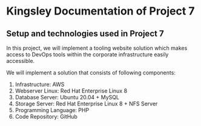 # Kingsley Documentation of Project 7

## Setup and technologies used in Project 7

In this project, we will implement a tooling website solution which makes access to DevOps tools within the corporate infrastructure easily accessible.

We will implement a solution that consists of following components:

1. Infrastructure: AWS
2. Webserver Linux: Red Hat Enterprise Linux 8
3. Database Server: Ubuntu 20.04 + MySQL
4. Storage Server: Red Hat Enterprise Linux 8 + NFS Server
5. Programming Language: PHP
6. Code Repository: GitHub




